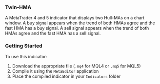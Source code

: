 ### Twin-HMA
A MetaTrader 4 and 5 indicator that displays two Hull-MAs on a chart window. A buy signal appears when the trend of both HMAs agree and the fast HMA has a buy signal. A sell signal appears when the trend of both HMAs agree and the fast HMA has a sell signal.

### Getting Started
To use this indicator:
1. Download the appropriate file (`.mq4` for MQL4 or `.mq5` for MQL5)
2. Compile it using the `MetaEditor` application
3. Place the compiled indicator in your `Indicators` folder